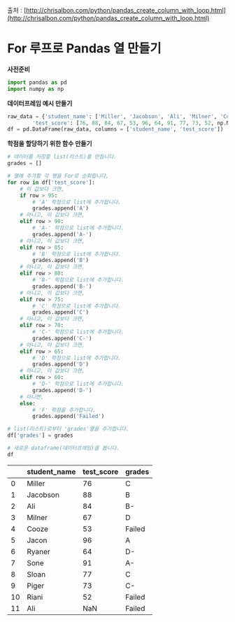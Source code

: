 출처 : [http://chrisalbon.com/python/pandas_create_column_with_loop.html](http://chrisalbon.com/python/pandas_create_column_with_loop.html)

# For 루프로 Pandas 열 만들기

**사전준비**

```python
import pandas as pd
import numpy as np
```

**데이터프레임 예시 만들기**

```python
raw_data = {'student_name': ['Miller', 'Jacobson', 'Ali', 'Milner', 'Cooze', 'Jacon', 'Ryaner', 'Sone', 'Sloan', 'Piger', 'Riani', 'Ali'], 
        'test_score': [76, 88, 84, 67, 53, 96, 64, 91, 77, 73, 52, np.NaN]}
df = pd.DataFrame(raw_data, columns = ['student_name', 'test_score'])
```

**학점을 할당하기 위한 함수 만들기**

```python
# 데이터를 저장할 list(리스트)를 만듭니다.
grades = []

# 열에 추가할 각 행을 For로 순회합니다,
for row in df['test_score']:
    # 이 값보다 크면,
    if row > 95:
        # 'A' 학점으로 list에 추가합니다.
        grades.append('A')
    # 아니고, 이 값보다 크면,
    elif row > 90:
        # 'A-' 학점으로 list에 추가합니다.
        grades.append('A-')
    # 아니고, 이 값보다 크면,
    elif row > 85:
        # 'B' 학점으로 list에 추가합니다.
        grades.append('B')
    # 아니고, 이 값보다 크면,
    elif row > 80:
        # 'B-' 학점으로 list에 추가합니다.
        grades.append('B-')
    # 아니고, 이 값보다 크면,
    elif row > 75:
        # 'C' 학점으로 list에 추가합니다.
        grades.append('C')
    # 아니고, 이 값보다 크면,
    elif row > 70:
        # 'C-' 학점으로 list에 추가합니다.
        grades.append('C-')
    # 아니고, 이 값보다 크면,
    elif row > 65:
        # 'D' 학점으로 list에 추가합니다.
        grades.append('D')
    # 아니고, 이 값보다 크면,
    elif row > 60:
        # 'D-' 학점으로 list에 추가합니다.
        grades.append('D-')
    # 아니면,
    else:
        # 'F' 학점을 추가합니다.
        grades.append('Failed')

# list(리스트)로부터 'grades'열을 추가합니다.
df['grades'] = grades
```

```python
# 새로운 dataframe(데이터프레임)을 봅니다.
df
```

| |student_name|test_score|grades|
|-|-|-|-|
|0|Miller|76|C|
|1|Jacobson|88|B|
|2|Ali|84|B-|
|3|Milner|67|D|
|4|Cooze|53|Failed|
|5|Jacon|96|A|
|6|Ryaner|64|D-|
|7|Sone|91|A-|
|8|Sloan|77|C|
|9|Piger|73|C-|
|10|Riani|52|Failed|
|11|Ali|NaN|Failed|


